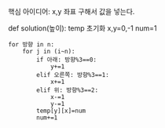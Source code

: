 핵심 아이디어: x,y 좌표 구해서 값을 넣는다.

def solution(높이):
    temp 초기화
    x,y=0,-1
    num=1

    for 방향 in n:
        for j in (i~n):
            if 아래: 방향%3==0:
                y+=1
            elif 오른쪽: 방향%3==1:
                x+=1
            elif 위: 방향%3==2:
                x-=1
                y-=1
            temp[y][x]=num
            num+=1